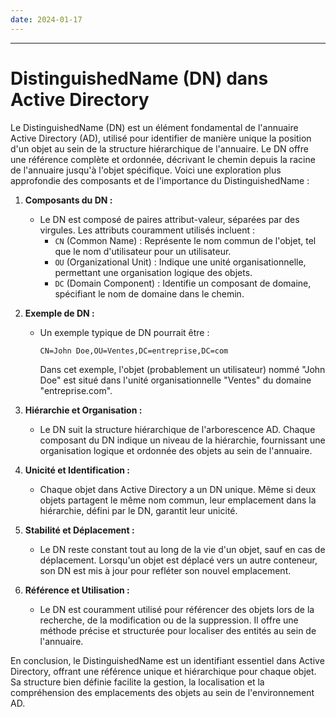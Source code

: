 ```yaml
---
date: 2024-01-17
---
```

---
# DistinguishedName (DN) dans Active Directory

Le DistinguishedName (DN) est un élément fondamental de l'annuaire Active Directory (AD), utilisé pour identifier de manière unique la position d'un objet au sein de la structure hiérarchique de l'annuaire. Le DN offre une référence complète et ordonnée, décrivant le chemin depuis la racine de l'annuaire jusqu'à l'objet spécifique. Voici une exploration plus approfondie des composants et de l'importance du DistinguishedName :

1. **Composants du DN :**
   - Le DN est composé de paires attribut-valeur, séparées par des virgules. Les attributs couramment utilisés incluent :
     - `CN` (Common Name) : Représente le nom commun de l'objet, tel que le nom d'utilisateur pour un utilisateur.
     - `OU` (Organizational Unit) : Indique une unité organisationnelle, permettant une organisation logique des objets.
     - `DC` (Domain Component) : Identifie un composant de domaine, spécifiant le nom de domaine dans le chemin.

2. **Exemple de DN :**
   - Un exemple typique de DN pourrait être :
     ```
     CN=John Doe,OU=Ventes,DC=entreprise,DC=com
     ```
     Dans cet exemple, l'objet (probablement un utilisateur) nommé "John Doe" est situé dans l'unité organisationnelle "Ventes" du domaine "entreprise.com".

3. **Hiérarchie et Organisation :**
   - Le DN suit la structure hiérarchique de l'arborescence AD. Chaque composant du DN indique un niveau de la hiérarchie, fournissant une organisation logique et ordonnée des objets au sein de l'annuaire.

4. **Unicité et Identification :**
   - Chaque objet dans Active Directory a un DN unique. Même si deux objets partagent le même nom commun, leur emplacement dans la hiérarchie, défini par le DN, garantit leur unicité.

5. **Stabilité et Déplacement :**
   - Le DN reste constant tout au long de la vie d'un objet, sauf en cas de déplacement. Lorsqu'un objet est déplacé vers un autre conteneur, son DN est mis à jour pour refléter son nouvel emplacement.

6. **Référence et Utilisation :**
   - Le DN est couramment utilisé pour référencer des objets lors de la recherche, de la modification ou de la suppression. Il offre une méthode précise et structurée pour localiser des entités au sein de l'annuaire.

En conclusion, le DistinguishedName est un identifiant essentiel dans Active Directory, offrant une référence unique et hiérarchique pour chaque objet. Sa structure bien définie facilite la gestion, la localisation et la compréhension des emplacements des objets au sein de l'environnement AD.
